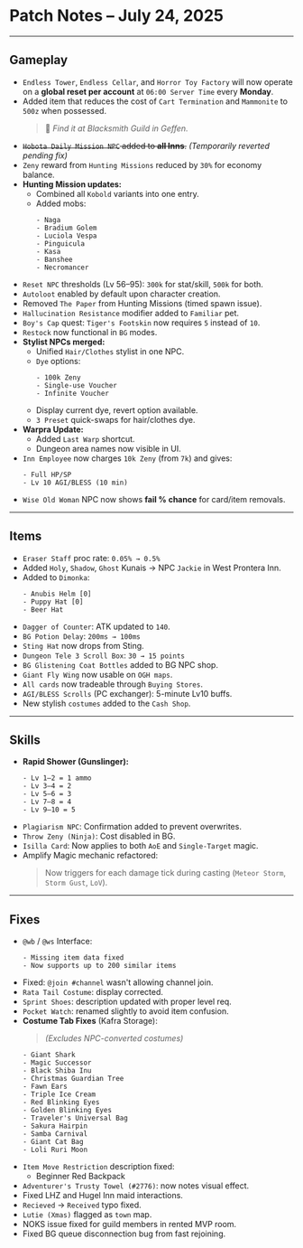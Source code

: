 # Patch Notes – July 24, 2025

---

## Gameplay

- `Endless Tower`, `Endless Cellar`, and `Horror Toy Factory` will now operate on a **global reset per account** at `06:00 Server Time` every **Monday**.
- Added item that reduces the cost of `Cart Termination` and `Mammonite` to `500z` when possessed.
  > 📍 *Find it at Blacksmith Guild in Geffen.*
- ~~`Hobota Daily Mission NPC` added to **all Inns**.~~ *(Temporarily reverted pending fix)*
- `Zeny` reward from `Hunting Missions` reduced by `30%` for economy balance.
- **Hunting Mission updates:**
  - Combined all `Kobold` variants into one entry.
  - Added mobs:
    ```
    - Naga
    - Bradium Golem
    - Luciola Vespa
    - Pinguicula
    - Kasa
    - Banshee
    - Necromancer
    ```
- `Reset NPC` thresholds (Lv 56–95): `300k` for stat/skill, `500k` for both.
- `Autoloot` enabled by default upon character creation.
- Removed `The Paper` from Hunting Missions (timed spawn issue).
- `Hallucination Resistance` modifier added to `Familiar` pet.
- `Boy's Cap` quest: `Tiger's Footskin` now requires `5` instead of `10`.
- `Restock` now functional in `BG` modes.
- **Stylist NPCs merged:**
  - Unified `Hair/Clothes` stylist in one NPC.
  - `Dye` options:
    ```
    - 100k Zeny
    - Single-use Voucher
    - Infinite Voucher
    ```
  - Display current dye, revert option available.
  - `3 Preset` quick-swaps for hair/clothes dye.
- **Warpra Update:**
  - Added `Last Warp` shortcut.
  - Dungeon area names now visible in UI.
- `Inn Employee` now charges `10k Zeny` (from `7k`) and gives:
  ```
  - Full HP/SP
  - Lv 10 AGI/BLESS (10 min)
  ```
- `Wise Old Woman` NPC now shows **fail % chance** for card/item removals.

---

## Items

- `Eraser Staff` proc rate: `0.05% → 0.5%`
- Added `Holy`, `Shadow`, `Ghost` Kunais → NPC `Jackie` in West Prontera Inn.
- Added to `Dimonka`:
  ```
  - Anubis Helm [0]
  - Puppy Hat [0]
  - Beer Hat
  ```
- `Dagger of Counter`: ATK updated to `140`.
- `BG Potion Delay`: `200ms → 100ms`
- `Sting Hat` now drops from Sting.
- `Dungeon Tele 3 Scroll Box`: `30 → 15 points`
- `BG Glistening Coat Bottles` added to BG NPC shop.
- `Giant Fly Wing` now usable on `OGH maps`.
- `All cards` now tradeable through `Buying Stores`.
- `AGI/BLESS Scrolls` (PC exchanger): 5-minute Lv10 buffs.
- New stylish `costumes` added to the `Cash Shop`.

---

## Skills

- **Rapid Shower (Gunslinger):**
  ```
  - Lv 1–2 = 1 ammo
  - Lv 3–4 = 2
  - Lv 5–6 = 3
  - Lv 7–8 = 4
  - Lv 9–10 = 5
  ```
- `Plagiarism NPC`: Confirmation added to prevent overwrites.
- `Throw Zeny (Ninja)`: Cost disabled in BG.
- `Isilla Card`: Now applies to both `AoE` and `Single-Target` magic.
- Amplify Magic mechanic refactored:
  > Now triggers for each damage tick during casting (`Meteor Storm`, `Storm Gust`, `LoV`).

---

## Fixes

- `@wb` / `@ws` Interface:
  ```
  - Missing item data fixed
  - Now supports up to 200 similar items
  ```
- Fixed: `@join #channel` wasn't allowing channel join.
- `Rata Tail Costume`: display corrected.
- `Sprint Shoes`: description updated with proper level req.
- `Pocket Watch`: renamed slightly to avoid item confusion.
- **Costume Tab Fixes** (Kafra Storage):
  > *(Excludes NPC-converted costumes)*
  ```
  - Giant Shark
  - Magic Successor
  - Black Shiba Inu
  - Christmas Guardian Tree
  - Fawn Ears
  - Triple Ice Cream
  - Red Blinking Eyes
  - Golden Blinking Eyes
  - Traveler's Universal Bag
  - Sakura Hairpin
  - Samba Carnival
  - Giant Cat Bag
  - Loli Ruri Moon
  ```
- `Item Move Restriction` description fixed:
  - Beginner Red Backpack
- `Adventurer's Trusty Towel (#2776)`: now notes visual effect.
- Fixed LHZ and Hugel Inn maid interactions.
- `Recieved` → `Received` typo fixed.
- `Lutie (Xmas)` flagged as `town` map.
- NOKS issue fixed for guild members in rented MVP room.
- Fixed BG queue disconnection bug from fast rejoining.

